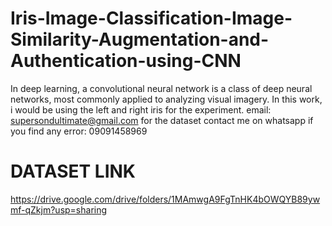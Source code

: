 # Iris-Image-Classification-Image-Similarity-Augmentation-and-Authentication-using-CNN
In deep learning, a convolutional neural network is a class of deep neural networks, most commonly applied to analyzing visual imagery. In this work, i would be using the left and right iris for the experiment. email: supersondultimate@gmail.com for the dataset
contact me on whatsapp if you find any error: 09091458969 

# DATASET LINK

https://drive.google.com/drive/folders/1MAmwgA9FgTnHK4bOWQYB89ywmf-qZkjm?usp=sharing

